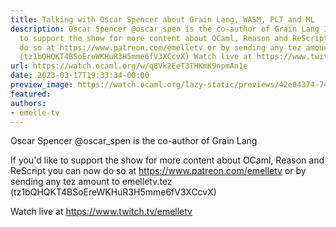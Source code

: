 ```yaml
---
title: Talking with Oscar Spencer about Grain Lang, WASM, PLT and ML
description: Oscar Spencer @oscar_spen is the co-author of Grain Lang If you'd like
  to support the show for more content about OCaml, Reason and ReScript  you can now
  do so at https://www.patreon.com/emelletv or by sending any tez amount to emelletv.tez
  (tz1bQHQKT4BSoEreWKHuR3H5mme6fV3XCcvX) Watch live at https://www.twitch.tv/emelletv
url: https://watch.ocaml.org/w/q8Vk2EeT3THKmK9npmAn1e
date: 2023-03-17T19:33:34-00:00
preview_image: https://watch.ocaml.org/lazy-static/previews/42e04374-748c-4a47-ab35-f3ffaab9ee86.jpg
featured:
authors:
- emelle-tv
---
```


<p>Oscar Spencer @oscar_spen is the co-author of Grain Lang</p>
<p>If you'd like to support the show for more content about OCaml, Reason and ReScript  you can now do so at <a href="https://www.patreon.com/emelletv" target="_blank" rel="noopener noreferrer">https://www.patreon.com/emelletv</a> or by sending any tez amount to emelletv.tez (tz1bQHQKT4BSoEreWKHuR3H5mme6fV3XCcvX)</p>
<p>Watch live at <a href="https://www.twitch.tv/emelletv" target="_blank" rel="noopener noreferrer">https://www.twitch.tv/emelletv</a></p>

